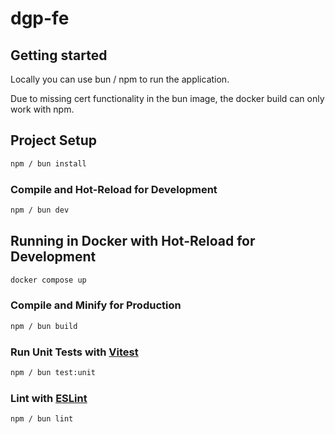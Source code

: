 # dgp-fe

## Getting started

Locally you can use bun / npm to run the application.

Due to missing cert functionality in the bun image, the docker build can only work with npm.

## Project Setup

```sh
npm / bun install
```

### Compile and Hot-Reload for Development

```sh
npm / bun dev
```

## Running in Docker with Hot-Reload for Development

```sh
docker compose up
```

### Compile and Minify for Production

```sh
npm / bun build
```

### Run Unit Tests with [Vitest](https://vitest.dev/)

```sh
npm / bun test:unit
```

### Lint with [ESLint](https://eslint.org/)

```sh
npm / bun lint
```
